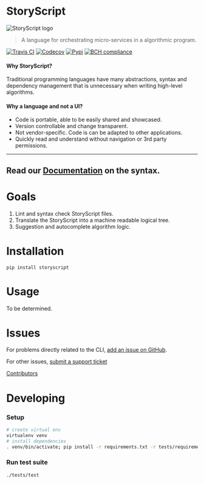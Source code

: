 # StoryScript

![StoryScript logo](https://s3.amazonaws.com/asnycy/storyscript.png)

> A language for orchestrating micro-services in a algorithmic program.

[![Travis CI](https://secure.travis-ci.org/asyncy/storyscript.svg?branch=master)](http://travis-ci.org/asyncy/storyscript)
[![Codecov](https://codecov.io/gh/asyncy/storyscript/branch/master/graphs/badge.svg)](https://codecov.io/github/asyncy/storyscript)
[![Pypi](https://img.shields.io/pypi/v/storyscript.svg)](https://pypi.python.org/pypi?%3Aaction=pkg_edit&name=storyscript)
[![BCH compliance](https://bettercodehub.com/edge/badge/asyncy/storyscript?branch=master)](https://bettercodehub.com/results/asyncy/storyscript)

#### **Why StoryScript?**
Traditional programming languages have many abstractions, syntax and dependency management that is unnecessary when writing high-level algorithms.

#### **Why a language and not a UI?**
- Code is portable, able to be easily shared and showcased.
- Version controllable and change transparent.
- Not vendor-specific. Code is can be adapted to other applications.
- Quickly read and understand without navigation or 3rd party permissions.

---
Read our [Documentation](https://github.com/asyncy/storyscript/blob/master/DOCS.md) on the syntax.
---

# Goals

1. Lint and syntax check StoryScript files.
1. Translate the StoryScript into a machine readable logical tree.
1. Suggestion and autocomplete algorithm logic.


# Installation

```
pip install storyscript
```


# Usage

To be determined.


# Issues

For problems directly related to the CLI, [add an issue on GitHub](https://github.com/asyncy/storyscript/issues/new).

For other issues, [submit a support ticket](#)

[Contributors](https://github.com/heroku/storyscript/contributors)


# Developing

### Setup

```sh
# create virtual env
virtualenv venv
# install dependencies
. venv/bin/activate; pip install -r requirements.txt -r tests/requirements.txt
```

### Run test suite

```sh
./tests/test
```
